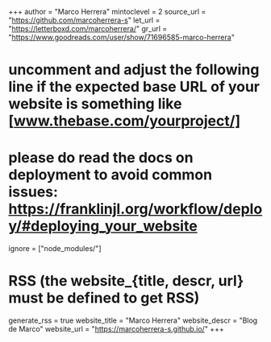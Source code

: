 
+++
author = "Marco Herrera"
mintoclevel = 2
source_url = "https://github.com/marcoherrera-s"
let_url = "https://letterboxd.com/marcoherrera/"
gr_url = "https://www.goodreads.com/user/show/71696585-marco-herrera"

# uncomment and adjust the following line if the expected base URL of your website is something like [www.thebase.com/yourproject/]
# please do read the docs on deployment to avoid common issues: https://franklinjl.org/workflow/deploy/#deploying_your_website

ignore = ["node_modules/"]

# RSS (the website_{title, descr, url} must be defined to get RSS)
generate_rss = true
website_title = "Marco Herrera"
website_descr = "Blog de Marco"
website_url   = "https://marcoherrera-s.github.io/"
+++
